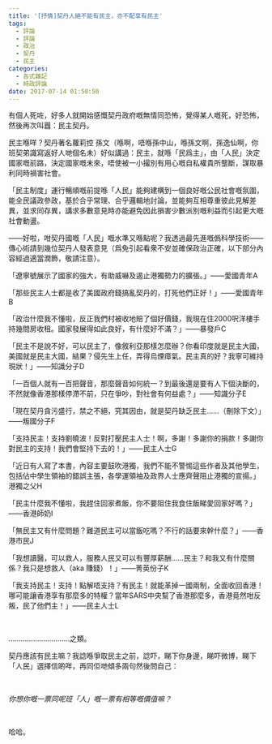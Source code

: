 ```yaml
---
title: '[抒情]契丹人絕不能有民主，亦不配享有民主'
tags:
  - 評論
  - 評論
  - 政治
  - 契丹
  - 民主
categories:
  - 各式雜記
  - 時政評論
date: 2017-07-14 01:50:50
---
```

有個人死咗，好多人就開始感慨契丹政府嘅無情同恐怖，覺得某人嘅死，好恐怖，然後再次叫囂：民主契丹。

民主喺咩？契丹著名蘿莉控 孫文（喺啊，唔喺孫中山，喺孫文啊，孫逸仙啊，你班契弟識寫返好人哋個名未）好似講過：民主，就喺「民爲主」，由「人民」決定國家嘅前路，決定國家嘅未來，唔使被一小撮別有用心嘅自私權貴所壟斷，謀取暴利同時禍害社會。

「民主制度」運行暢順嘅前提喺「人民」能夠建構到一個良好嘅公民社會嘅氛圍，能全民議政參政，基於合乎常理、合乎邏輯地討論，並能夠互相尊重彼此見解差異，並求同存異，講求多數意見時亦能避免因此損害少數派別嘅利益而引起更大嘅社會動盪。

——好啦，咁契丹國嘅「人民」嘅水準又喺點呢？我透過最先進嘅僞科學技術——傳心術請到幾位契丹人發表意見（爲免引起看衆不安並確保政治正確，以下部分內容經過適當潤飾，敬請注意）。

「遼寧號展示了國家的強大，有助威嚇及遏止港獨勢力的擴張。」——愛國青年A

「那些民主人士都是收了美國政府錢搞亂契丹的，打死他們正好！」——愛國青年B

「政治什麼我不懂啦，反正我們村被收地賠了個好價錢，我現在住2000呎洋樓手持幾間房收租。國家發展得如此良好，有什麼好不滿？」——暴發戶C

「民主不是說不好，可以民主了，像敘利亞那樣怎麼辦？你看印度就是民主大國，美國就是民主大國，結果？侵先生上任，弄得烏煙瘴氣。民主真的好？我寧可維持現狀！」——知識分子D

「一百個人就有一百把聲音，那麼聲音如何統一？到最後還是要有人下個決斷的，不然就像香港那樣停滯不前，只在爭吵，對社會有何益處？」——知識分子E

「現在契丹貪污盛行，禁之不絕，究其因由，就是契丹缺乏民主……（刪除下文）」——叛國分子F

「支持民主！支持劉曉波！反對打壓民主人士！啊，多謝！多謝你的捐款！多謝你對民主的支持！我們會堅持下去的！」——民主人士G

「近日有人寫了本書，內容主要鼓吹港獨，我們不能不警惕這些作者及其他學生，包括佔中學生領袖的錯誤主張，各學運領袖及政界人士應齊聲阻止港獨的宣揚。」港獨之父H

「民主什麼我不懂啦，我趕住回家煮飯，你不要阻住我食住飯睇愛回家好嗎？」——香港師奶I

「無民主又有什麼問題？難道民主可以當飯吃嗎？不行的話要來幹什麼？」——香港市民J

「我想讀醫，可以救人，服務人民又可以有豐厚薪酬……民主？和我又有什麼關係？我只是想救人（aka 賺錢）！」——菁英份子K

「我支持民主！支持！點解唔支持？有民主！就能革掉一國兩制，全面收回香港！哪可能讓香港享有那麼多的特權？當年SARS中央幫了香港那麼多，香港竟然咁反叛，民了他們主！」——民主人士L

&nbsp;

…………………………之類。

契丹應該有民主嘛？我諗喺爭取民主之前，諗吓，睇下你身邊，睇吓微博，睇下「人民」選擇信啲咩，再同佢哋傾多兩句然後問自己：

&nbsp;

*你想你嘅一票同呢班「人」嘅一票有相等嘅價值嘛？*

&nbsp;

哈哈。
